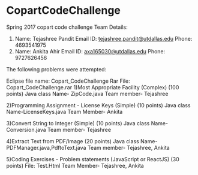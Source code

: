 # CopartCodeChallenge
Spring 2017 copart code challenge
Team Details:
1) Name: Tejashree Pandit
   Email ID: tejashree.pandit@utdallas.edu
   Phone: 4693541975
2) Name: Ankita Ahir
   Email ID: axa165030@utdallas.edu
   Phone: 9727626456
      

The following problems were attempted:

Eclipse file name: Copart_CodeChallenge
Rar File: Copart_CodeChallenge.rar
1)Most Appropriate Facility (Complex) (100 points)
Java class Name- ZipCode.java
Team member- Tejashree

2)Programming Assignment - License Keys (Simple) (10 points)
Java class Name-LicenseKeys.java
Team Member- Ankita

3)Convert String to Integer (Simple) (10 points)
Java class Name- Conversion.java
Team member- Tejashree

4)Extract Text from PDF/Image (20 points)
Java class Name- PDFManager.java,PdftoText.java
Team member- Tejashree, Ankita

5)Coding Exercises - Problem statements (JavaScript or ReactJS) (30 points)
File: Test.Html
Team Member- Tejashree, Ankita

